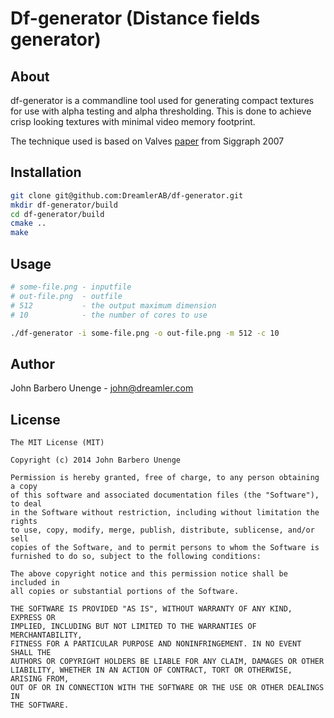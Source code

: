 # Df-generator (Distance fields generator)

## About

df-generator is a commandline tool used for generating compact textures for 
use with alpha testing and alpha thresholding. This is done to achieve crisp 
looking textures with minimal video memory footprint.

The technique used is based on Valves [paper](http://www.valvesoftware.com/publications/2007/SIGGRAPH2007_AlphaTestedMagnification.pdf) 
from Siggraph 2007

## Installation

```bash
git clone git@github.com:DreamlerAB/df-generator.git
mkdir df-generator/build
cd df-generator/build
cmake ..
make
```

## Usage

```bash
# some-file.png - inputfile
# out-file.png	- outfile
# 512			- the output maximum dimension
# 10			- the number of cores to use

./df-generator -i some-file.png -o out-file.png -m 512 -c 10
```

## Author

John Barbero Unenge - john@dreamler.com

## License

    The MIT License (MIT)

    Copyright (c) 2014 John Barbero Unenge

    Permission is hereby granted, free of charge, to any person obtaining a copy
    of this software and associated documentation files (the "Software"), to deal
    in the Software without restriction, including without limitation the rights
    to use, copy, modify, merge, publish, distribute, sublicense, and/or sell
    copies of the Software, and to permit persons to whom the Software is
    furnished to do so, subject to the following conditions:

    The above copyright notice and this permission notice shall be included in
    all copies or substantial portions of the Software.

    THE SOFTWARE IS PROVIDED "AS IS", WITHOUT WARRANTY OF ANY KIND, EXPRESS OR
    IMPLIED, INCLUDING BUT NOT LIMITED TO THE WARRANTIES OF MERCHANTABILITY,
    FITNESS FOR A PARTICULAR PURPOSE AND NONINFRINGEMENT. IN NO EVENT SHALL THE
    AUTHORS OR COPYRIGHT HOLDERS BE LIABLE FOR ANY CLAIM, DAMAGES OR OTHER
    LIABILITY, WHETHER IN AN ACTION OF CONTRACT, TORT OR OTHERWISE, ARISING FROM,
    OUT OF OR IN CONNECTION WITH THE SOFTWARE OR THE USE OR OTHER DEALINGS IN
    THE SOFTWARE.
